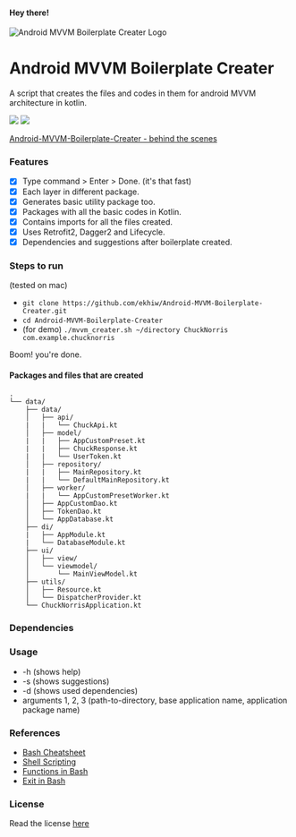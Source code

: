 #### Hey there!

![Android MVVM Boilerplate Creater Logo](https://github.com/thenishchalraj/Android-MVVM-Boilerplate-Creater/blob/main/assets/logo_thumb.png)
# Android MVVM Boilerplate Creater
A script that creates the files and codes in them for android MVVM architecture in kotlin.

<img src="https://img.shields.io/badge/Version-v1.3.1-green" /> <img src="https://img.shields.io/badge/License-MIT-blue" />

[Android-MVVM-Boilerplate-Creater - behind the scenes](https://proandroiddev.com/android-mvvm-boilerplate-creater-behind-the-scenes-1184e6d26fd3)

### Features
- [x] Type command > Enter > Done. (it's that fast)
- [x] Each layer in different package.
- [x] Generates basic utility package too.
- [x] Packages with all the basic codes in Kotlin.
- [x] Contains imports for all the files created.
- [x] Uses Retrofit2, Dagger2 and Lifecycle.
- [x] Dependencies and suggestions after boilerplate created.

### Steps to run
(tested on mac)

* `git clone https://github.com/ekhiw/Android-MVVM-Boilerplate-Creater.git`
* `cd Android-MVVM-Boilerplate-Creater`
* (for demo) `./mvvm_creater.sh ~/directory ChuckNorris com.example.chucknorris`

Boom! you're done.

#### Packages and files that are created
```
.
└── data/
    ├── data/
    │   ├── api/
    |   |   └── ChuckApi.kt
    │   ├── model/
    |   |   ├── AppCustomPreset.kt
    |   |   ├── ChuckResponse.kt
    |   |   └── UserToken.kt
    │   ├── repository/
    |   |   ├── MainRepository.kt
    |   |   └── DefaultMainRepository.kt
    │   ├── worker/
    |   |   └── AppCustomPresetWorker.kt
    │   ├── AppCustomDao.kt
    │   ├── TokenDao.kt
    │   └── AppDatabase.kt
    ├── di/
    |   ├── AppModule.kt
    |   └── DatabaseModule.kt
    ├── ui/
    │   ├── view/
    │   └── viewmodel/
    │       └── MainViewModel.kt
    ├── utils/
    │   ├── Resource.kt
    │   └── DispatcherProvider.kt
    └── ChuckNorrisApplication.kt
```
### Dependencies



### Usage
* -h (shows help)
* -s (shows suggestions)
* -d (shows used dependencies)
* arguments 1, 2, 3 (path-to-directory, base application name, application package name)

### References
* [Bash Cheatsheet](https://devhints.io/bash)
* [Shell Scripting](https://tecadmin.net/tutorial/bash-scripting/)
* [Functions in Bash](https://linuxize.com/post/bash-functions/)
* [Exit in Bash](https://askubuntu.com/questions/892604/what-is-the-meaning-of-exit-0-exit-1-and-exit-2-in-a-bash-script)

### License
Read the license [here](https://github.com/thenishchalraj/Android-MVVM-Boilerplate-Creater/blob/main/LICENSE)
